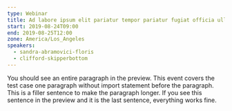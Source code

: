 ```yaml
---
type: Webinar
title: Ad labore ipsum elit pariatur tempor pariatur fugiat officia ullamco
start: 2019-08-24T09:00
end: 2019-08-25T12:00
zone: America/Los_Angeles
speakers:
  - sandra-abramovici-floris
  - clifford-skipperbottom
---
```


You should see an entire paragraph in the preview. This event covers the test
case one paragraph without import statement before the paragraph. This is a
filler sentence to make the paragraph longer. If you see this sentence in the
preview and it is the last sentence, everything works fine.
